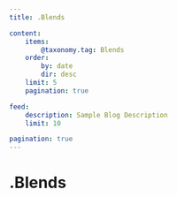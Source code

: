 ```yaml
---
title: .Blends

content:
    items:
        @taxonomy.tag: Blends
    order:
        by: date
        dir: desc
    limit: 5
    pagination: true

feed:
    description: Sample Blog Description
    limit: 10

pagination: true
---
```

# .Blends
